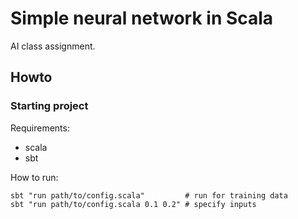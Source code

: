 # Simple neural network in Scala

AI class assignment.

## Howto

### Starting project

Requirements: 

* scala
* sbt


How to run:
    
    sbt "run path/to/config.scala"         # run for training data
    sbt "run path/to/config.scala 0.1 0.2" # specify inputs
    

